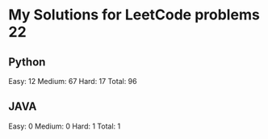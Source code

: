 # My Solutions for LeetCode problems 22

## Python

Easy: 12
Medium: 67
Hard: 17
Total: 96

## JAVA

Easy: 0
Medium: 0
Hard: 1
Total: 1
